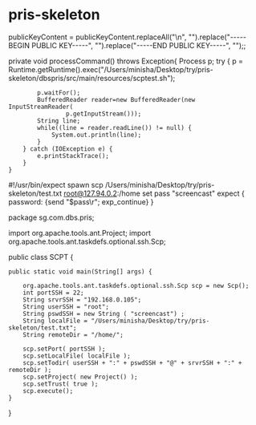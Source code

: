 # pris-skeleton
  publicKeyContent = publicKeyContent.replaceAll("\\n", "").replace("-----BEGIN PUBLIC KEY-----", "").replace("-----END PUBLIC KEY-----", "");;


private void processCommand() throws Exception{
        Process p;
        try {
             p = Runtime.getRuntime().exec("/Users/minisha/Desktop/try/pris-skeleton/dbspris/src/main/resources/scptest.sh");

            p.waitFor();
            BufferedReader reader=new BufferedReader(new InputStreamReader(
                    p.getInputStream()));
            String line;
            while((line = reader.readLine()) != null) {
                System.out.println(line);
            }
        } catch (IOException e) {
            e.printStackTrace();
        }
    }


#!/usr/bin/expect
        spawn scp /Users/minisha/Desktop/try/pris-skeleton/test.txt root@127.94.0.2:/home
        set pass "screencast"
        expect {
        password: {send "$pass\r"; exp_continue}
                  }




package sg.com.dbs.pris;

import org.apache.tools.ant.Project;
import org.apache.tools.ant.taskdefs.optional.ssh.Scp;

public class SCPT {


    public static void main(String[] args) {

        org.apache.tools.ant.taskdefs.optional.ssh.Scp scp = new Scp();
        int portSSH = 22;
        String srvrSSH = "192.168.0.105";
        String userSSH = "root";
        String pswdSSH = new String ( "screencast") ;
        String localFile = "/Users/minisha/Desktop/try/pris-skeleton/test.txt";
        String remoteDir = "/home/";

        scp.setPort( portSSH );
        scp.setLocalFile( localFile );
        scp.setTodir( userSSH + ":" + pswdSSH + "@" + srvrSSH + ":" + remoteDir );
        scp.setProject( new Project() );
        scp.setTrust( true );
        scp.execute();
    }
}
